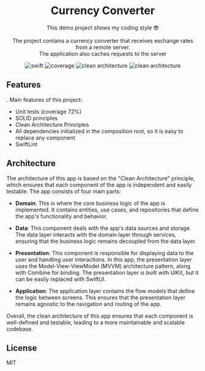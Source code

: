 <div align="center">

  <h1 style="border-bottom: none">
      <b>Currency Converter</b>
  </h1>
  
  <p>
    This demo project shows my coding style 😎 <br /><br />
    The project contains a currency converter that receives exchange rates from a remote server.<br /> The application also caches requests to the server
  </p>
</div>
<div align="center">

![swift](https://img.shields.io/badge/SWIFT-ff3d29)
![coverage](https://img.shields.io/badge/COVERAGE-72%25-green)
![clean architecture](https://img.shields.io/badge/SOLID-f0207a)
![clean architecture](https://img.shields.io/badge/CLEAN%20ARCHITECTURE-657cee)

</div>

## Features

. Main features of this project:

- Unit tests (coverage 72%)
- SOLID principles
- Clean Architecture Principles
- All dependencies initialized in the composition root, so it is easy to replace any component
- SwiftLint

## Architecture

The architecture of this app is based on the "Clean Architecture" principle, which ensures that each component of the app is independent and easily testable. The app consists of four main parts:

- **Domain**: This is where the core business logic of the app is implemented. It contains entities, use cases, and repositories that define the app's functionality and behavior.

- **Data**: This component deals with the app's data sources and storage. The data layer interacts with the domain layer through services, ensuring that the business logic remains decoupled from the data layer.

- **Presentation**: This component is responsible for displaying data to the user and handling user interactions. In this app, the presentation layer uses the Model-View-ViewModel (MVVM) architecture pattern, along with Combine for binding. The presentation layer is built with UIKit, but it can be easily replaced with SwiftUI.

- **Application**: The application layer contains the flow models that define the logic between screens. This ensures that the presentation layer remains agnostic to the navigation and routing of the app.

Overall, the clean architecture of this app ensures that each component is well-defined and testable, leading to a more maintainable and scalable codebase.

## License

MIT
